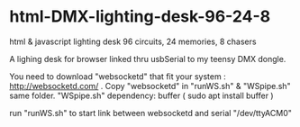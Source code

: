 # html-DMX-lighting-desk-96-24-8
html &amp; javascript lighting desk 96 circuits, 24 memories, 8 chasers

A lighing desk for browser linked thru usbSerial to my teensy DMX dongle. 

You need to download "websocketd" that fit your system : http://websocketd.com/ . 
Copy "websocketd" in "runWS.sh" & "WSpipe.sh" same folder.
"WSpipe.sh" dependency: buffer ( sudo apt install buffer )

run "runWS.sh" to start link between websocketd and serial "/dev/ttyACM0"
